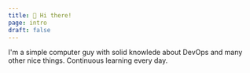 ```yaml
---
title: 👋 Hi there!
page: intro
draft: false
---
```


I'm a simple computer guy with solid knowlede about DevOps and many other nice things.
Continuous learning every day.